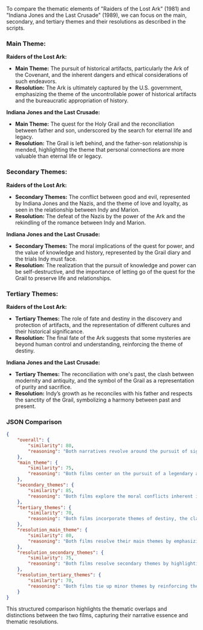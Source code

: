To compare the thematic elements of "Raiders of the Lost Ark" (1981) and "Indiana Jones and the Last Crusade" (1989), we can focus on the main, secondary, and tertiary themes and their resolutions as described in the scripts.

### Main Theme:
**Raiders of the Lost Ark:**
- **Main Theme:** The pursuit of historical artifacts, particularly the Ark of the Covenant, and the inherent dangers and ethical considerations of such endeavors.
- **Resolution:** The Ark is ultimately captured by the U.S. government, emphasizing the theme of the uncontrollable power of historical artifacts and the bureaucratic appropriation of history.

**Indiana Jones and the Last Crusade:**
- **Main Theme:** The quest for the Holy Grail and the reconciliation between father and son, underscored by the search for eternal life and legacy.
- **Resolution:** The Grail is left behind, and the father-son relationship is mended, highlighting the theme that personal connections are more valuable than eternal life or legacy.

### Secondary Themes:
**Raiders of the Lost Ark:**
- **Secondary Themes:** The conflict between good and evil, represented by Indiana Jones and the Nazis, and the theme of love and loyalty, as seen in the relationship between Indy and Marion.
- **Resolution:** The defeat of the Nazis by the power of the Ark and the rekindling of the romance between Indy and Marion.

**Indiana Jones and the Last Crusade:**
- **Secondary Themes:** The moral implications of the quest for power, and the value of knowledge and history, represented by the Grail diary and the trials Indy must face.
- **Resolution:** The realization that the pursuit of knowledge and power can be self-destructive, and the importance of letting go of the quest for the Grail to preserve life and relationships.

### Tertiary Themes:
**Raiders of the Lost Ark:**
- **Tertiary Themes:** The role of fate and destiny in the discovery and protection of artifacts, and the representation of different cultures and their historical significance.
- **Resolution:** The final fate of the Ark suggests that some mysteries are beyond human control and understanding, reinforcing the theme of destiny.

**Indiana Jones and the Last Crusade:**
- **Tertiary Themes:** The reconciliation with one's past, the clash between modernity and antiquity, and the symbol of the Grail as a representation of purity and sacrifice.
- **Resolution:** Indy’s growth as he reconciles with his father and respects the sanctity of the Grail, symbolizing a harmony between past and present.

### JSON Comparison
```json
{
    "overall": {
        "similarity": 80,
        "reasoning": "Both narratives revolve around the pursuit of significant historical artifacts and their moral and ethical implications, although the specific artifacts and relational dynamics differ."
    },
    "main_theme": {
        "similarity": 75,
        "reasoning": "Both films center on the pursuit of a legendary artifact with immense power and the personal growth of Indiana Jones, but 'Raiders' focuses more on the artifact's uncontrollable power, while 'Last Crusade' emphasizes familial reconciliation."
    },
    "secondary_themes": {
        "similarity": 85,
        "reasoning": "Both films explore the moral conflicts inherent in the pursuit of power and knowledge, the battle between good and evil, and personal relationships, although 'Last Crusade' adds a deeper father-son dynamic."
    },
    "tertiary_themes": {
        "similarity": 70,
        "reasoning": "Both films incorporate themes of destiny, the clash of cultures, and the reverence for history, but 'Last Crusade' delves more into personal reconciliation and the symbolic significance of the Grail."
    },
    "resolution_main_theme": {
        "similarity": 80,
        "reasoning": "Both films resolve their main themes by emphasizing that some quests are more about personal growth and understanding rather than the actual acquisition of the artifact, though 'Last Crusade' places a stronger emphasis on familial bonds."
    },
    "resolution_secondary_themes": {
        "similarity": 75,
        "reasoning": "Both films resolve secondary themes by highlighting the perils of pursuing ultimate power and the importance of moral choices, with 'Last Crusade' also addressing the resolution of historical and personal knowledge."
    },
    "resolution_tertiary_themes": {
        "similarity": 70,
        "reasoning": "Both films tie up minor themes by reinforcing the importance of respecting history and understanding one's place within it, though 'Last Crusade' includes a more personal resolution with Indy and his father."
    }
}
```
This structured comparison highlights the thematic overlaps and distinctions between the two films, capturing their narrative essence and thematic resolutions.